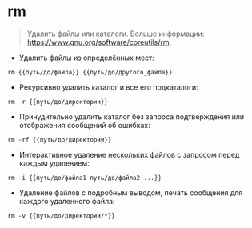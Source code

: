 # rm

> Удалить файлы или каталоги.
> Больше информации: <https://www.gnu.org/software/coreutils/rm>.

- Удалить файлы из определённых мест:

`rm {{путь/до/файла}} {{путь/до/другого_файла}}`

- Рекурсивно удалить каталог и все его подкаталоги:

`rm -r {{путь/до/директории}}`

- Принудительно удалить каталог без запроса подтверждения или отображения сообщений об ошибках:

`rm -rf {{путь/до/директории}}`

- Интерактивное удаление нескольких файлов с запросом перед каждым удалением:

`rm -i {{путь/до/файла1 путь/до/файла2 ...}}`

- Удаление файлов с подробным выводом, печать сообщения для каждого удаленного файла:

`rm -v {{путь/до/директории/*}}`
